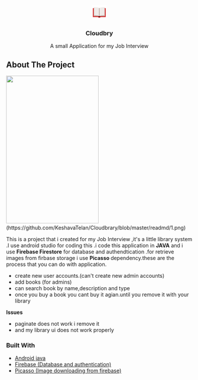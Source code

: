
<!-- PROJECT SHIELDS -->
<!--
*** I'm using markdown "reference style" links for readability.
*** Reference links are enclosed in brackets [ ] instead of parentheses ( ).
*** See the bottom of this document for the declaration of the reference variables
*** for contributors-url, forks-url, etc. This is an optional, concise syntax you may use.
*** https://www.markdownguide.org/basic-syntax/#reference-style-links
-->




<!-- PROJECT LOGO -->
<br />
<p align="center">
  <a href="https://github.com/github_username/repo_name">
    <img src="readmd/logo.png"  width="40" height="40">
  </a>

  <h3 align="center">Cloudbry</h3>

  <p align="center">
    A small Application for my Job Interview 
  
  </p>
</p>







<!-- ABOUT THE PROJECT -->
## About The Project

 <img src="readmd/1"  width="250" height="400">
(https://github.com/KeshavaTelan/Cloudbrary/blob/master/readmd/1.png)

This is a project that i created for my Job Interview ,it's a little library system .I use android studio for coding this .i code this application in <b>JAVA</b> and i use <b>Firebase Firestore</b> for database and authendtication .for retrieve images from firbase storage i use <b> Picasso </b>dependency.these are the process that you can do with application.
<ul>
<li>create new user accounts.(can't create new admin accounts)</li>
<li>add books (for admins)</li>
<li>can search book by name,description and type</li>
<li>once you buy a book you cant buy it agian.until you remove it with your library</li>
</ul>

<b>Issues</b>
<ul>
<li>paginate does not work i remove it</li>
<li>and my library ui does not work properly</li>
</ul>




### Built With

* [Android java]()
* [Firebase (Database and authentication)]()
* [Picasso (Image downloading from firebase)]()





